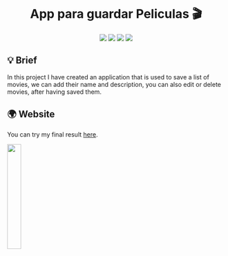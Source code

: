 <div align="center" >

# App para guardar Peliculas 🎬

</div>

<div align="center" >
<img src="https://img.shields.io/github/stars/jaenfigueroa/app-for-movies">
<img src="https://img.shields.io/github/forks/jaenfigueroa/app-for-movies">
<img src="https://img.shields.io/github/issues-pr/jaenfigueroa/app-for-movies">
<img src="https://img.shields.io/github/issues/jaenfigueroa/app-for-movies">

</div>

## 💡 Brief

In this project I have created an application that is used to save a list of movies, we can add their name and description, you can also edit or delete movies, after having saved them.

<!-- - ### Desktop preview

<img src="./assets/readme/desktop.gif" style="width: 100%"  />

- ### Mobile preview

<img src="./assets/readme/mobile.gif" style="width: 70%"  /> -->

## 🌍 Website

You can try my final result [here](https://jaenfigueroa.github.io/app-for-movies).

<img src="https://octodex.github.com/images/welcometocat.png" style="width: 25%">
